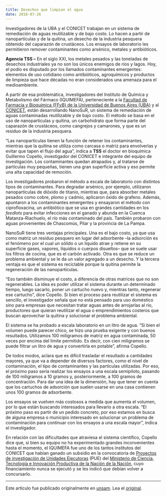 ```yaml
---
title: Desechos que limpian el agua
date: 2018-07-26
---
```


Investigadores de la UBA y el CONICET trabajan en un sistema de remediación de aguas reutilizable y de bajo costo. Lo hacen a partir de nanopartículas y de la quitina, un desecho de la industria pesquera obtenido del caparazón de crustáceos. Los ensayos de laboratorio les permitieron remover contaminantes como arsénico, metales y antibióticos.

<!--more-->

**Agencia TSS –** En el siglo XXI, los metales pesados y las toneladas de desechos industriales ya no son los únicos enemigos de ríos y lagos. Hoy, el podio es disputado por los llamados contaminantes emergentes: elementos de uso cotidiano como antibióticos, agroquímicos y productos de limpieza que hace décadas no eran considerados una amenaza para el medioambiente.

A partir de esa problemática, investigadores del Instituto de Química y Metabolismo del Fármaco (IQUIMEFA), perteneciente a la [Facultad de Farmacia y Bioquímica (FFyB) de la Universidad de Buenos Aires (UBA)](http://www.ffyb.uba.ar/) y al [CONICET](http://www.conicet.gov.ar/), están desarrollando NanoSuR, un sistema de remediación de aguas contaminadas reutilizable y de bajo costo. El método se basa en el uso de nanopartículas y quitina, un carbohidrato que forma parte del caparazón de crustáceos, como cangrejos y camarones, y que es un residuo de la industria pesquera.

“Las nanopartículas tienen la función de retener los contaminantes, mientras que la quitina se utiliza como carcasa o matriz para envolverlas y evitar que tapen el flujo del agua”, indica a **TSS** el doctor en bioquímica Guillermo Copello, investigador del CONICET e integrante del equipo de investigación. Los contaminantes quedan atrapados y, al tratarse de partículas muy pequeñas, tienen una gran superficie activa y eso permite una alta capacidad de remoción.

Los investigadores probaron el método a escala de laboratorio con distintos tipos de contaminantes. Para degradar arsénico, por ejemplo, utilizaron nanopartículas de dióxido de titanio, mientras que, para absorber metales pesados como cobre, plomo y cadmio, aplicaron óxido de grafeno. Además, apuntaron a los contaminantes emergentes y ensayaron el método con ciprofloxacina, un antibiótico que se usa en grandes cantidades en los *feedlots* para evitar infecciones en el ganado y abunda en la Cuenca Matanza-Riachuelo, el río más contaminado del país. También probaron con aguas provenientes de Chascomús, Pilar y la provincia de La Pampa.

NanoSuR tiene tres ventajas principales. Una es el bajo costo, ya que usa como matriz un residuo pesquero en lugar del adsorbente –la adsorción es el fenómeno por el cual un sólido o un líquido atrae y retiene en su superficie gases, vapores, líquidos o cuerpos disueltos– que se suele usar los filtros de cocina, que es el carbón activado. Otra es que se reduce un problema ambiental y se le da un valor agregado a un desecho. Y la tercera ventaja es que el sistema es reciclable porque la quitina permite la regeneración de las nanopartículas.

“Eso también disminuye el costo, a diferencia de otras matrices que no son regenerables. La idea es poder utilizar el sistema durante un determinado tiempo, luego sacarlo, poner un cartucho nuevo y, mientras tanto, regenerar ese cartucho”, dice Copello. Si bien el proceso para reutilizar el sistema es sencillo, el investigador señala que no está pensado para uso doméstico sino para empresas que necesitan tratar aguas antes de arrojarlas al río, productores que quieran reutilizar el agua o emprendimientos costeros que buscan aprovechar la quitina y solucionar el problema ambiental.

El sistema se ha probado a escala laboratorio en un litro de agua. “Si bien el volumen puede parecer chico, se hizo una prueba exigente y con buenos resultados. Utilizamos 100 miligramos de matriz en agua contaminada, 50 veces por encima del límite permitido. Es decir, con cien miligramos se puede filtrar un litro de agua y convertirla en potable”, afirma Copello.

De todos modos, aclara que es difícil trasladar el resultado a cantidades mayores, ya que va a depender de diversos factores, como el nivel de contaminación, el tipo de contaminantes y las partículas utilizadas. Por eso, el próximo paso sería realizar los ensayos a una escala semipiloto, pasando de 100 miligramos a 10 gramos y, posteriormente, a 100 gramos de concentración. Para dar una idea de la dimensión, hay que tener en cuenta que los cartuchos de adsorción que suelen usarse en una casa contienen unos 100 gramos de adsorbente.

Los ensayos se vuelven más costosos a medida que aumenta el volumen, por lo que están buscando interesados para llevarlo a otra escala. “El próximo paso es partir de un pedido concreto, por eso estamos en busca de alguna empresa o municipio interesado en solucionar un problema de contaminación para continuar con los ensayos a una escala mayor”, indica el investigador.

En relación con las dificultades que atraviesa el sistema científico, Copello dice que, si bien su equipo no ha experimentado grandes inconvenientes hasta el momento, el IQUIMEFA fue uno de los tantos institutos del CONICET que habían ganado un subsidio en la convocatoria de [Proyectos de investigación de Unidades Ejecutoras](http://convocatorias.conicet.gov.ar/proyectos-de-investigacion-de-ue-conicet/) (PUE) del [Ministerio de Ciencia, Tecnología e Innovación Productiva de la Nación de la Nación](https://www.argentina.gob.ar/ciencia), cuyo financiamiento nunca se ejecutó y se les indicó que debían volver a concursarlo.

------

Este artículo fue publicado originalmente en [unsam](https://www.unsam.eduar/). Lea el [original](http://www.unsam.edu.ar/tss/desechos-que-limpian-el-agua/).